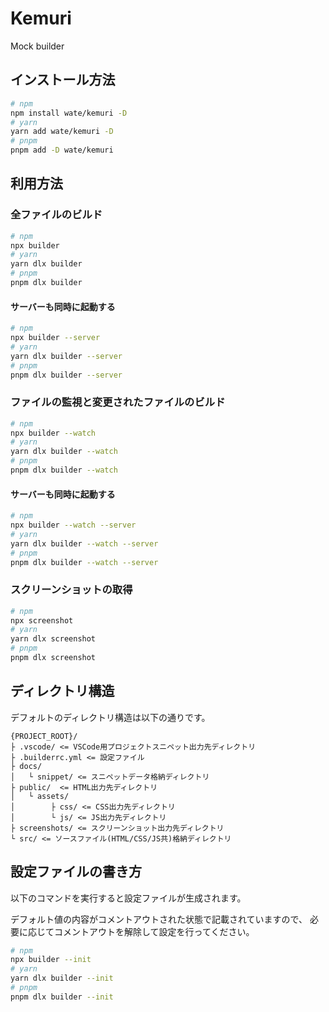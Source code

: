Kemuri
==================

Mock builder

インストール方法
------------------

```bash
# npm
npm install wate/kemuri -D
# yarn
yarn add wate/kemuri -D
# pnpm
pnpm add -D wate/kemuri
```

利用方法
------------------

### 全ファイルのビルド

```bash
# npm
npx builder
# yarn
yarn dlx builder
# pnpm
pnpm dlx builder
```

#### サーバーも同時に起動する

```bash
# npm
npx builder --server
# yarn
yarn dlx builder --server
# pnpm
pnpm dlx builder --server
```

### ファイルの監視と変更されたファイルのビルド

```bash
# npm
npx builder --watch
# yarn
yarn dlx builder --watch
# pnpm
pnpm dlx builder --watch
```

#### サーバーも同時に起動する

```bash
# npm
npx builder --watch --server
# yarn
yarn dlx builder --watch --server
# pnpm
pnpm dlx builder --watch --server
```

### スクリーンショットの取得

```bash
# npm
npx screenshot
# yarn
yarn dlx screenshot
# pnpm
pnpm dlx screenshot
```

ディレクトリ構造
------------------

デフォルトのディレクトリ構造は以下の通りです。

```
{PROJECT_ROOT}/
├ .vscode/ <= VSCode用プロジェクトスニペット出力先ディレクトリ
├ .builderrc.yml <= 設定ファイル
├ docs/
│   └ snippet/ <= スニペットデータ格納ディレクトリ
├ public/  <= HTML出力先ディレクトリ
│   └ assets/
│        ├ css/ <= CSS出力先ディレクトリ
│        └ js/ <= JS出力先ディレクトリ
├ screenshots/ <= スクリーンショット出力先ディレクトリ
└ src/ <= ソースファイル(HTML/CSS/JS共)格納ディレクトリ
```

設定ファイルの書き方
------------------

以下のコマンドを実行すると設定ファイルが生成されます。

デフォルト値の内容がコメントアウトされた状態で記載されていますので、
必要に応じてコメントアウトを解除して設定を行ってください。

```bash
# npm
npx builder --init
# yarn
yarn dlx builder --init
# pnpm
pnpm dlx builder --init
```

